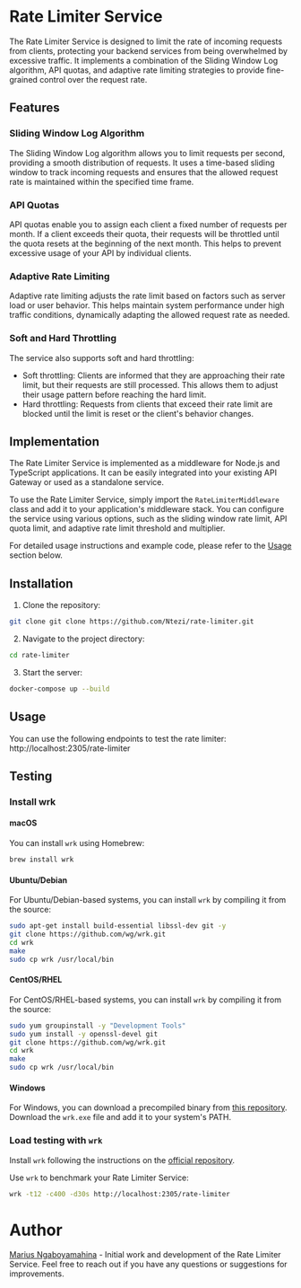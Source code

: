 # Rate Limiter Service

The Rate Limiter Service is designed to limit the rate of incoming requests from clients, protecting your backend services from being overwhelmed by excessive traffic. It implements a combination of the Sliding Window Log algorithm, API quotas, and adaptive rate limiting strategies to provide fine-grained control over the request rate.

## Features

### Sliding Window Log Algorithm

The Sliding Window Log algorithm allows you to limit requests per second, providing a smooth distribution of requests. It uses a time-based sliding window to track incoming requests and ensures that the allowed request rate is maintained within the specified time frame.

### API Quotas

API quotas enable you to assign each client a fixed number of requests per month. If a client exceeds their quota, their requests will be throttled until the quota resets at the beginning of the next month. This helps to prevent excessive usage of your API by individual clients.

### Adaptive Rate Limiting

Adaptive rate limiting adjusts the rate limit based on factors such as server load or user behavior. This helps maintain system performance under high traffic conditions, dynamically adapting the allowed request rate as needed.

### Soft and Hard Throttling

The service also supports soft and hard throttling:

- Soft throttling: Clients are informed that they are approaching their rate limit, but their requests are still processed. This allows them to adjust their usage pattern before reaching the hard limit.
- Hard throttling: Requests from clients that exceed their rate limit are blocked until the limit is reset or the client's behavior changes.

## Implementation

The Rate Limiter Service is implemented as a middleware for Node.js and TypeScript applications. It can be easily integrated into your existing API Gateway or used as a standalone service.

To use the Rate Limiter Service, simply import the `RateLimiterMiddleware` class and add it to your application's middleware stack. You can configure the service using various options, such as the sliding window rate limit, API quota limit, and adaptive rate limit threshold and multiplier.

For detailed usage instructions and example code, please refer to the [Usage](#usage) section below.


## Installation

1. Clone the repository:

```bash
git clone git clone https://github.com/Ntezi/rate-limiter.git
```

2. Navigate to the project directory:

```bash
cd rate-limiter
```

3. Start the server:

```bash
docker-compose up --build
```

## Usage

You can use the following endpoints to test the rate limiter:
http://localhost:2305/rate-limiter

## Testing

### Install wrk

#### macOS

You can install `wrk` using Homebrew:
    
```bash
brew install wrk
```


#### Ubuntu/Debian

For Ubuntu/Debian-based systems, you can install `wrk` by compiling it from the source:

```bash
sudo apt-get install build-essential libssl-dev git -y
git clone https://github.com/wg/wrk.git
cd wrk
make
sudo cp wrk /usr/local/bin
``` 

#### CentOS/RHEL

For CentOS/RHEL-based systems, you can install `wrk` by compiling it from the source:

```bash
sudo yum groupinstall -y "Development Tools"
sudo yum install -y openssl-devel git
git clone https://github.com/wg/wrk.git
cd wrk
make
sudo cp wrk /usr/local/bin
```

#### Windows

For Windows, you can download a precompiled binary from [this repository](https://github.com/maierhofer/wrk-windows). Download the `wrk.exe` file and add it to your system's PATH.


### Load testing with `wrk`

Install `wrk` following the instructions on the [official repository](https://github.com/wg/wrk).

Use `wrk` to benchmark your Rate Limiter Service:

```bash
wrk -t12 -c400 -d30s http://localhost:2305/rate-limiter
```

# Author

[Marius Ngaboyamahina](https://ntezi.github.io/) - Initial work and development of the Rate Limiter Service. Feel free to reach out if you have any questions or suggestions for improvements.


